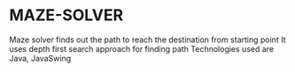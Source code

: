 # MAZE-SOLVER
Maze solver finds out the path to reach the destination from starting point
It uses depth first search approach for finding path
Technologies used are Java, JavaSwing
